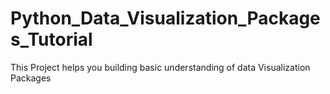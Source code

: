 # Python_Data_Visualization_Packages_Tutorial
This Project helps you building basic understanding of data Visualization Packages

